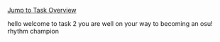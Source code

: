 [Jump to Task Overview](../../../../README.md)

hello welcome to task 2 you are well on your way to becoming an osu! rhythm champion
